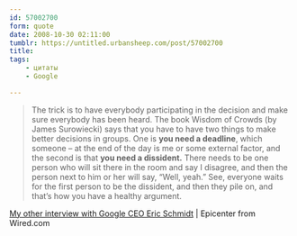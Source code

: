 ```yaml
---
id: 57002700
form: quote
date: 2008-10-30 02:11:00
tumblr: https://untitled.urbansheep.com/post/57002700
title: 
tags:
    - цитаты
    - Google

---
```


<blockquote>
The trick is to have everybody participating in the decision and make sure everybody has been heard. The book Wisdom of Crowds (by James Surowiecki) says that you have to have two things to make better decisions in groups. One is <strong>you need a deadline</strong>, which someone &ndash; at the end of the day is me or some external factor, and the second is that <strong>you need a dissident.</strong> There needs to be one person who will sit there in the room and say I disagree, and then the person next to him or her will say, &ldquo;Well, yeah.&rdquo; See, everyone waits for the first person to be the dissident, and then they pile on, and that&rsquo;s how you have a healthy argument.
</blockquote>

<a href="http://blog.wired.com/business/2007/04/my_other_interv_1.html">My other interview with Google CEO Eric Schmidt</a> | Epicenter from Wired.com

